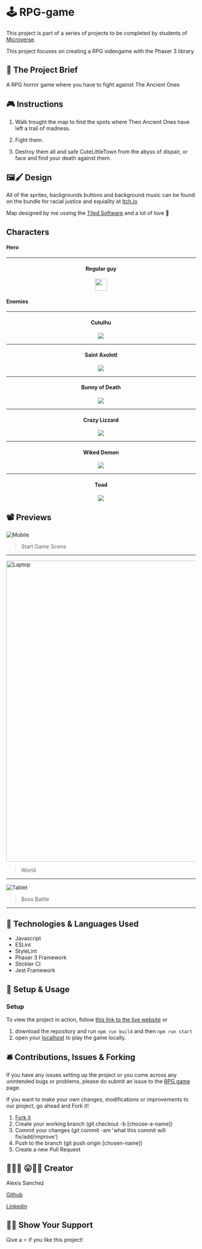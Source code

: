 # 🕹️ RPG-game

This project is part of a series of projects to be completed by students of [Microverse](https://www.microverse.org/).

This project focuses on creating a RPG videogame with the Phaser 3 library

## 🧮 The Project Brief

A RPG horror game where you have to fight against The Ancient Ones

## 🎮 Instructions 

1. Walk trought the map to find the spots where Then Ancient Ones have left a trail of madness.

2. Fight them.

3. Destroy them all and safe CuteLittleTown from the abyss of dispair, or face and find your death against them.

## 🖼️🖌️ Design

All of the sprites, backgrounds buttons and background music can be found on the bundle for racial justice and equiality  at [itch.io](https://itch.io/b/520/bundle-for-racial-justice-and-equality)

Map designed by me ussing the [Tiled Software](https://www.mapeditor.org) and a lot of love 💜




## Characters


#### Hero
---
<h4 align="center">
  Regular guy
</h4> 
  
<p align="center">
  <img width="32" height="32" src="./assets/character_retro_front.png">
</p>


#### Enemies

---
<h4 align="center">
  Cutulhu
</h4> 
  
<p align="center">
  <img src="./assets/cutulhu.png">
</p>

---
<h4 align="center">
  Saint Axolotl
</h4> 
  
<p align="center">
  <img src="./assets/axolotl.png">

</p>

---
<h4 align="center">
  Bunny of Death
</h4> 
  
<p align="center">
  <img src="./assets/bunny.png">
</p>

---
<h4 align="center">
  Crazy Lizzard
</h4> 
  
<p align="center">
  <img src="./assets/lizzard.png">

</p>

---
<h4 align="center">
  Wiked Demon
</h4> 
  
<p align="center">
  <img src="./assets/demon.png">
</p>

---
<h4 align="center">
  Toad
</h4> 
  
<p align="center">
  <img src="./assets/toad.png">
</p>

## 📽️ Previews

<p align="center>

<a href="assets/game-logo.png"><img src="assets/game-logo.png" alt="Mobile" width="auto" height="auto"></a>

> Start Game Scene

********

<p align="center>

<a href="assets/world.png"><img src="assets/world.png" alt="Laptop" width="800" height="auto"></a>

> World

********

<p align="center>

<a href="assets/bossBattle.png"><img src="assets/bossBattle.png" alt="Tablet" width="auto" height="auto"></a>

> Boss Battle


*********

## 🧬 Technologies & Languages Used

- Javascript
- ESLint
- StyleLint
- Phaser 3 Framework
- Stickler CI
- Jest Framework

## 🔰 Setup & Usage

### Setup
To view the project in action, follow [this link to the live website](https://psiale.github.io/rpg-game/
) or 
1. download the repository and run ``` npm run build ``` and then ``` npm run start  ```
2. open your [localhost](localhost:8080) to play the game locally.

## 🛎️ Contributions, Issues & Forking

If you have any issues setting up the project or you come across any unintended bugs or problems, please do submit an issue to the [RPG game](https://github.com/Psiale/rpg-game/issues) page.

If you want to make your own changes, modifications or improvements to our project, go ahead and Fork it!
1. [Fork it](https://github.com/Psiale/rpg-game/fork)
2. Create your working branch (git checkout -b [choose-a-name])
3. Commit your changes (git commit -am 'what this commit will fix/add/improve')
4. Push to the branch (git push origin [chosen-name])
5. Create a new Pull Request

## 🤟🏽😄 😛🤙🏾  Creator

Alexis Sanchez

[Github](https://github.com/Psiale)

[Linkedin](https://www.linkedin.com/in/alexis-sanchez-dev/)


## 🙌🏾 Show Your Support

Give a ⭐️ if you like this project!